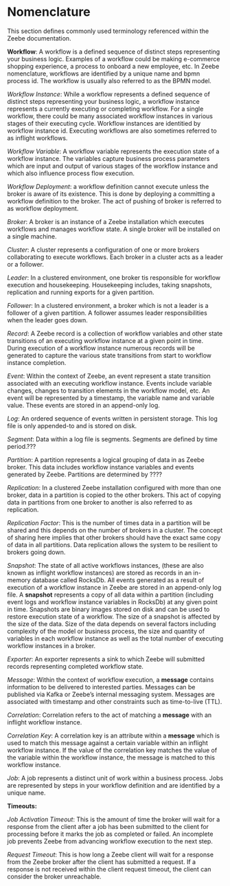 <h1>Nomenclature</h1>

This section defines commonly used terminology referenced within the Zeebe documentation.

**Workflow**:  A workflow is a defined sequence of distinct steps representing your business logic.  Examples of a workflow could be making e-commerce shopping experience, a process to onboard a new employee, etc.  In Zeebe nomenclature, workflows are identified by a unique name and bpmn process id.  The workflow is usually also referred to as the BPMN model.

_Workflow Instance_:  While a workflow represents a defined sequence of distinct steps representing your business logic, a workflow instance represents a currently executing or completing workflow.  For a single workflow, there could be many associated workflow instances in various stages of their executing cycle.   Workflow instances are identitied by workflow instance id.  Executing workflows are also sometimes referred to as inflight workflows.

_Workflow Variable_:  A workflow variable represents the execution state of a workflow instance.  The variables capture business process parameters which are input and output of various stages of the workflow instance and which also influence process flow execution.

_Workflow Deployment_: a workflow definition cannot execute unless the broker is aware of its existence. This is done by deploying a committing a workflow definition to the broker. The act of pushing of broker is referred to as workflow deployment.

_Broker_:  A broker is an instance of a Zeebe installation which executes workflows and manages workflow state.  A single broker will be installed on a single machine.

_Cluster_:  A cluster represents a configuration of one or more brokers collaborating to execute workflows.  Each broker in a cluster acts as a leader or a follower.  

_Leader_:  In a clustered environment, one broker tis responsible for workflow execution and housekeeping.  Housekeeping includes, taking snapshots, replication and running exports for a given partition.

_Follower_:  In a clustered environment, a broker which is not a leader is a follower of a given partition.  A follower assumes leader responsibilities when the leader goes down.

_Record_: A Zeebe record is a collection of workflow variables and other state transitions of an executing workflow instance at a given point in time.  During execution of a workflow instance numerous records will be generated to capture the various state transitions from start to workflow instance completion.

_Event_:  Within the context of Zeebe, an event represent a state transition associated with an executing workflow instance.  Events include variable changes, changes to transition elements in the workflow model, etc.   An event will be represented by a timestamp, the variable name and variable value.  These events are stored in an append-only log.

_Log_:  An ordered sequence of events written in persistent storage. This log file is only appended-to and is stored on disk.  

_Segment_:  Data within a log file is segments.  Segments are defined by time period.???

_Partition_:  A partition represents a logical grouping of data in as Zeebe broker.  This data includes workflow instance variables and events generated by Zeebe.  Partitions are determined by ???? 

_Replication_:  In a clustered Zeebe installation configured with more than one broker, data in a partition is copied to the other brokers.  This act of copying data in partitions from one broker to another is also referred to as replication.
   
_Replication Factor_:  This is the number of times data in a partition will be shared and this depends on the number of brokers in a cluster.  The concept of sharing here implies that other brokers should have the exact same copy of data in all partitions.  Data replication allows the system to be resilient to brokers going down. 

_Snapshot_:  The state of all active workflows instances, (these are also known as inflight workflow instances) are stored as records in an in-memory database called  RocksDb.  All events generated as a result of execution of a workflow instance in Zeebe are stored in an append-only log file.  A **snapshot** represents a copy of all data within a partition (including event logs and workflow instance variables in RocksDb) at any given point in time.  Snapshots are binary images stored on disk and can be used to restore execution state of a workflow.   The size of a snapshot is affected by the size of the data.  Size of the data depends on several factors including complexity of the model or business process, the size and quantity of variables in each workflow instance as well as the total number of executing workflow instances in a broker.

_Exporter_:  An exporter represents a sink to which Zeebe will submitted records representing completed workflow state.  

_Message_:  Within the context of workflow execution, a **message** contains information to be delivered to interested parties.  Messages can be published via Kafka or Zeebe’s internal messaging system.  Messages are associated with timestamp and other constraints such as time-to-live (TTL).  

_Correlation_:  Correlation refers to the act of matching a **message** with an inflight workflow instance. 

_Correlation Key_: A correlation key is an attribute within a **message** which is used to match this message against a certain variable within an inflight workflow instance.  If the value of the correlation key matches the value of the variable within the workflow instance, the message is matched to this workflow instance.

_Job_: A job represents a distinct unit of work within a business process.  Jobs are represented by steps in your workflow definition and are identified by a unique name.  

**Timeouts:**

_Job Activation Timeout_:  This is the amount of time the broker will wait for a response from the client after a job has been submitted to the client for processing before it marks the job as completed or failed.  An incomplete job prevents Zeebe from advancing workflow execution to the next step.  

_Request Timeout_:  This is how long a Zeebe client will wait for a response from the Zeebe broker after the client has submitted a request.  If a response is not received within the client request timeout, the client can consider the broker unreachable.


